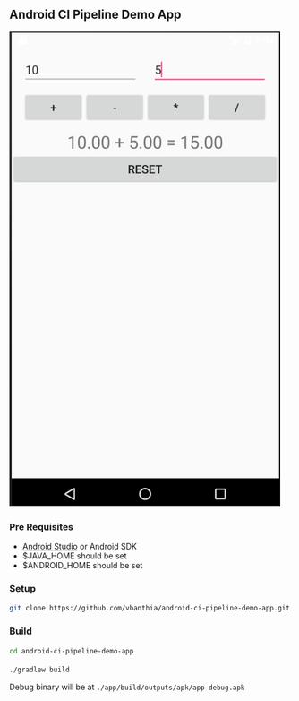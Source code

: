 ## Android CI Pipeline Demo App

![calculator_app](./docs/calculator_app.png)
### Pre Requisites
- [Android Studio](https://developer.android.com/studio/index.html) or Android SDK
- $JAVA_HOME should be set
- $ANDROID_HOME should be set

### Setup

```sh
git clone https://github.com/vbanthia/android-ci-pipeline-demo-app.git
```

### Build

```sh
cd android-ci-pipeline-demo-app

./gradlew build
```

Debug binary will be at `./app/build/outputs/apk/app-debug.apk`
